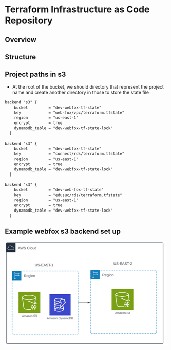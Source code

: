 # Terraform Infrastructure as Code Repository

## Overview


## Structure



## Project paths in s3
- At the root of the bucket, we should directory that represent the project name and create another directory in those to store the state file
```t
backend "s3" {
    bucket         = "dev-webfox-tf-state"
    key            = "web-fox/vpc/terraform.tfstate"
    region         = "us-east-1"
    encrypt        = true
    dynamodb_table = "dev-webfox-tf-state-lock"
  }

backend "s3" {
    bucket         = "dev-webfox-tf-state"
    key            = "connect/rds/terraform.tfstate"
    region         = "us-east-1"
    encrypt        = true
    dynamodb_table = "dev-webfox-tf-state-lock"
  }

backend "s3" {
    bucket         = "dev-web-fox-tf-state"
    key            = "edusuc/rds/terraform.tfstate"
    region         = "us-east-1"
    encrypt        = true
    dynamodb_table = "dev-webfox-tf-state-lock"
  }
```

## Example webfox s3 backend set up 
![alt text](/images/s3-backend.png)